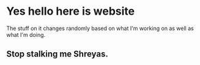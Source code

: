 # Yes hello here is website
The stuff on it changes randomly based on what I'm working on as well as what I'm doing.
## Stop stalking me Shreyas.
